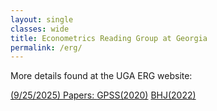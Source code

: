 ```yaml
---
layout: single
classes: wide
title: Econometrics Reading Group at Georgia
permalink: /erg/
---
```


More details found at the UGA ERG website: <a href="https://uga-metrics.github.io/" a>

(9/25/2025) Papers: 
<a href="../files/GPSS (2020).pdf" target="_blank">GPSS(2020)</a>
<a href="../files/BHJ (2022).pdf" target="_blank">BHJ(2022)</a>
